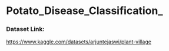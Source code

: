 # Potato_Disease_Classification_

### Dataset Link: 
https://www.kaggle.com/datasets/arjuntejaswi/plant-village
